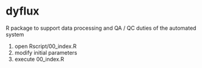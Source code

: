 # dyflux

R package to support data processing and QA / QC duties of the automated system

1. open Rscript/00_index.R
2. modify initial parameters
3. execute 00_index.R
